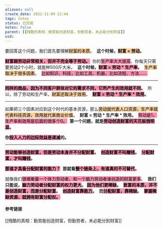 ```yaml
---
aliases: null
create_date: 2022-11-09 22:44
tags: notes
status: 已完成 
notes: False
parent: [[残酷的真相：勤劳能创造财富，但勤劳者，未必能分到财富]]
uid: 
---
```


要回答这个问题，我们首先要理解<mark style="background: #FFB86CA6;">财富的本质</mark>。 
**这个时候，<mark style="background: #FFB86CA6;">财富 = 劳动</mark>。**

**<mark style="background: #FF5582A6;">财富跟劳动非常相关，但并不完全等于劳动。</mark>** 
你的<mark style="background: #FF5582A6;">生产率大大提高</mark>，你每天只需要劳动2个小时，就能种500斤大米。 
**这个时候，<mark style="background: #FF5582A6;">财富 = 劳动 \* 生产率</mark>。** 
<mark style="background: #FFB86CA6;">生产率取决于很多因素</mark>。 
<mark style="background: #FF5582A6;">比如知识、科技，比如工具、机器，比如流程、方法…… </mark>

---

**<mark style="background: #FF5582A6;">同样的商品，因为不同客户群体对它的需求不同，它所产生的效用就不同</mark>。** 
所以，除了劳动和生产率，<mark style="background: #FFB86CA6;">财富还取决于效用</mark>。 
**<mark style="background: #FF5582A6;">财富 = 劳动 \* 生产率 \* 效用</mark>。** 

---

如果把三个因素对应到这个时代的基本资源，那么<mark style="background: #FFB86CA6;">劳动就代表人口资源，生产率就代表科技资源，效用就代表商业价值</mark>。 
**财富 = 劳动 \* 生产率 \* 效用。** 
<mark style="background: #FF5582A6;">劳动是1，生产率和效用是后面的很多个0。</mark> 
**第一个问题，就是<mark style="background: #FF5582A6;">劳动创造财富的天花板很明显</mark>。**

**你<mark style="background: #FF5582A6;">投入人力的边际效益是递减</mark>的。**

---

**<mark style="background: #FF5582A6;">劳动能够创造财富，但是劳动本身并不分配财富</mark>。** 
**<mark style="background: #FF5582A6;">创造财富不叫赚钱</mark>。** 
**<mark style="background: #FF5582A6;">分配财富，才叫赚钱</mark>。** 

**<mark style="background: #FF5582A6;">那谁才具备分配财富的能力？</mark>** 
**那就看<mark style="background: #FF5582A6;">整个链条上，有谁真的不可替代</mark>。** 

就像我们<mark style="background: #FF5582A6;">很难衡量一个体力劳动者，和一个脑力劳动者谁创造的财富更多</mark>。 
**我们只能说，<mark style="background: #FF5582A6;">脑力劳动者分配财富的权力更大</mark>。**
**<mark style="background: #FF5582A6;">因为他们更稀缺</mark>。** 
**<mark style="background: #FF5582A6;">致富的本质，并不是创造财富，而是分配财富</mark>。** 
**<mark style="background: #FF5582A6;">创造财富靠能力</mark>。** 
**而<mark style="background: #FF5582A6;">分配财富，靠稀缺</mark>。** 
**<mark style="background: #FF5582A6;">掌握稀缺资源，就拥有财富分配权。</mark>**

#### 参考链接
[[残酷的真相：勤劳能创造财富，但勤劳者，未必能分到财富]]
